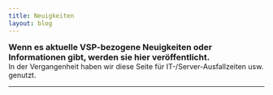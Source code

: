 ```yaml
---
title: Neuigkeiten
layout: blog
---
```


<h3 style="margin: 0">Wenn es aktuelle VSP-bezogene Neuigkeiten oder Informationen gibt, werden sie hier veröffentlicht.</h3>

<p style="margin: 0 !important">In der Vergangenheit haben wir diese Seite für IT-/Server-Ausfallzeiten usw. genutzt.</p>

---
